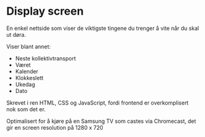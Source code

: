 # Display screen

En enkel nettside som viser de viktigste tingene du trenger å vite når du skal ut døra.

Viser blant annet:
* Neste kollektivtransport
* Været
* Kalender
* Klokkeslett
* Ukedag
* Dato

Skrevet i ren HTML, CSS og JavaScript, fordi frontend er overkomplisert nok som det er.

Optimalisert for å kjøre på en Samsung TV som castes via Chromecast, det gir en screen resolution på 1280 x 720
